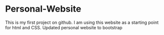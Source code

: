 # Personal-Website
This is my first project on github. 
I am using this website as a starting point for html and CSS. Updated personal website to bootstrap

